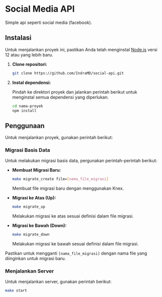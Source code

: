 # Social Media API

Simple api seperti social media (facebook).

## Instalasi

Untuk menjalankan proyek ini, pastikan Anda telah menginstal [Node.js](https://nodejs.org/) versi 12 atau yang lebih baru.

1. **Clone repositori:**

    ```bash
    git clone https://github.com/IndraMD/social-api.git
    ```

2. **Instal dependensi:**

    Pindah ke direktori proyek dan jalankan perintah berikut untuk menginstal semua dependensi yang diperlukan.

    ```bash
    cd nama-proyek
    npm install
    ```

## Penggunaan

Untuk menjalankan proyek, gunakan perintah berikut:

### Migrasi Basis Data

Untuk melakukan migrasi basis data, pergunakan perintah-perintah berikut:

- **Membuat Migrasi Baru:**

    ```bash
    make migrate_create file=[nama_file_migrasi]
    ```

    Membuat file migrasi baru dengan menggunakan Knex.

- **Migrasi ke Atas (Up):**

    ```bash
    make migrate_up
    ```

    Melakukan migrasi ke atas sesuai definisi dalam file migrasi.

- **Migrasi ke Bawah (Down):**

    ```bash
    make migrate_down
    ```

    Melakukan migrasi ke bawah sesuai definisi dalam file migrasi.

Pastikan untuk mengganti `[nama_file_migrasi]` dengan nama file yang diinginkan untuk migrasi baru.

### Menjalankan Server

Untuk menjalankan server, gunakan perintah berikut:

```bash
make start
```